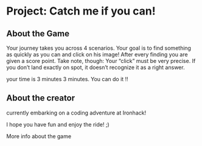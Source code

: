 # Project: Catch me if you can!

About the Game
--------------

Your journey takes you across 4 scenarios. Your goal is to find something as quickly as you can and click on his image! After every finding you are given a score point.
Take note, though: Your “click” must be very precise. If you don’t land exactly on spot, it doesn’t recognize it as a right answer.

your time is 3 minutes 3 minutes. You can do it !!

About the creator
---

currently embarking on a coding adventure at Ironhack!

I hope you have fun and enjoy the ride! ;)

More info about the game
